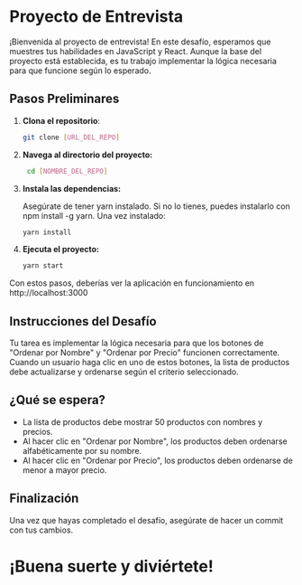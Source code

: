 # Proyecto de Entrevista 

¡Bienvenida al proyecto de entrevista! En este desafío, esperamos que muestres tus habilidades en JavaScript y 
React. Aunque la base del proyecto está establecida, es tu trabajo implementar la lógica necesaria para que funcione según lo esperado.

## Pasos Preliminares

1. **Clona el repositorio**:
   ```bash
   git clone [URL_DEL_REPO]
   ```
2. **Navega al directorio del proyecto:**
   ```bash
    cd [NOMBRE_DEL_REPO]
    ```
3. **Instala las dependencias:**

    Asegúrate de tener yarn instalado. Si no lo tienes, puedes instalarlo con npm install -g yarn. Una vez instalado:
   ```bash
   yarn install
   ```
4. **Ejecuta el proyecto:**
   ```bash
   yarn start
   ```

Con estos pasos, deberías ver la aplicación en funcionamiento en http://localhost:3000

## Instrucciones del Desafío
Tu tarea es implementar la lógica necesaria para que los botones de "Ordenar por Nombre" y "Ordenar por Precio" funcionen correctamente. Cuando un usuario haga clic en uno de estos botones, la lista de productos debe actualizarse y ordenarse según el criterio seleccionado.

## ¿Qué se espera?
* La lista de productos debe mostrar 50 productos con nombres y precios.
* Al hacer clic en "Ordenar por Nombre", los productos deben ordenarse alfabéticamente por su nombre.
* Al hacer clic en "Ordenar por Precio", los productos deben ordenarse de menor a mayor precio.

## Finalización
Una vez que hayas completado el desafío, asegúrate de hacer un commit con tus cambios.

# ¡Buena suerte y diviértete!
